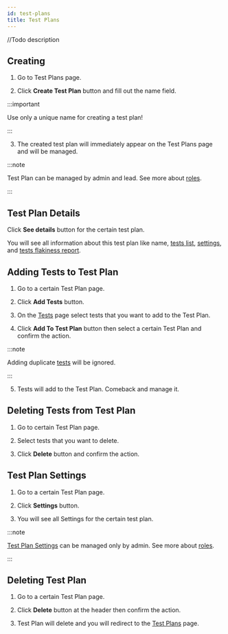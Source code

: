 ```yaml
---
id: test-plans
title: Test Plans
---
```


//Todo description

## Creating

1. Go to Test Plans page.

2. Click **Create Test Plan** button and fill out the name field.

:::important

Use only a unique name for creating a test plan!

:::

3. The created test plan will immediately appear on the Test Plans page and will be managed.

:::note

Test Plan can be managed by admin and lead. See more about [roles](/users/#roles).

:::

## Test Plan Details

Click **See details** button for the certain test plan.

You will see all information about this test plan like name, [tests list](/tests), [settings](/test-plan-settings), and [tests flakiness report](/flaky-tests).

## Adding Tests to Test Plan

1. Go to a certain Test Plan page.

2. Click **Add Tests** button.

3. On the [Tests](/tests) page select tests that you want to add to the Test Plan.

4. Click **Add To Test Plan** button then select a certain Test Plan and confirm the action.

:::note

Adding duplicate [tests](/tests) will be ignored.

:::

5. Tests will add to the Test Plan. Comeback and manage it.

## Deleting Tests from Test Plan

1. Go to certain Test Plan page.

2. Select tests that you want to delete.

3. Click **Delete** button and confirm the action.

## Test Plan Settings

1. Go to a certain Test Plan page.

2. Click **Settings** button.

3. You will see all Settings for the certain test plan.

:::note

[Test Plan Settings](/test-plan-settings) can be managed only by admin. See more about [roles](/users/#roles).

:::

## Deleting Test Plan

1. Go to a certain Test Plan page.

2. Click **Delete** button at the header then confirm the action.

3. Test Plan will delete and you will redirect to the [Test Plans](/test-plans#introduction) page.
